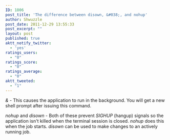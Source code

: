 ```yaml
---
ID: 1806
post_title: 'The difference between disown, &#038;, and nohup'
author: Shwuzzle
post_date: 2011-12-29 13:55:33
post_excerpt: ""
layout: post
published: true
aktt_notify_twitter:
  - 'yes'
ratings_users:
  - "0"
ratings_score:
  - "0"
ratings_average:
  - "0"
aktt_tweeted:
  - "1"
---
```

<em>&amp;</em> - This causes the application to run in the background. You will get a new shell prompt after issuing this command.

<em>nohup</em> and <em>disown</em> - Both of these prevent <em>SIGHUP</em> (hangup) signals so the application isn't killed when the terminal session is closed. <em>nohup</em> does this when the job starts. <em>disown</em> can be used to make changes to an actively running job.
